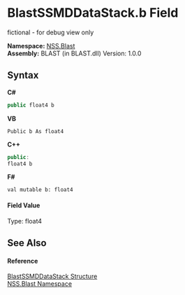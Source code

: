 # BlastSSMDDataStack.b Field
 

fictional - for debug view only

**Namespace:**&nbsp;<a href="88b55311-4a89-0894-e27a-e157e443c7f7">NSS.Blast</a><br />**Assembly:**&nbsp;BLAST (in BLAST.dll) Version: 1.0.0

## Syntax

**C#**<br />
``` C#
public float4 b
```

**VB**<br />
``` VB
Public b As float4
```

**C++**<br />
``` C++
public:
float4 b
```

**F#**<br />
``` F#
val mutable b: float4
```


#### Field Value
Type: float4

## See Also


#### Reference
<a href="0f4f1f7f-e862-bea9-18e1-be0225e19ae1">BlastSSMDDataStack Structure</a><br /><a href="88b55311-4a89-0894-e27a-e157e443c7f7">NSS.Blast Namespace</a><br />